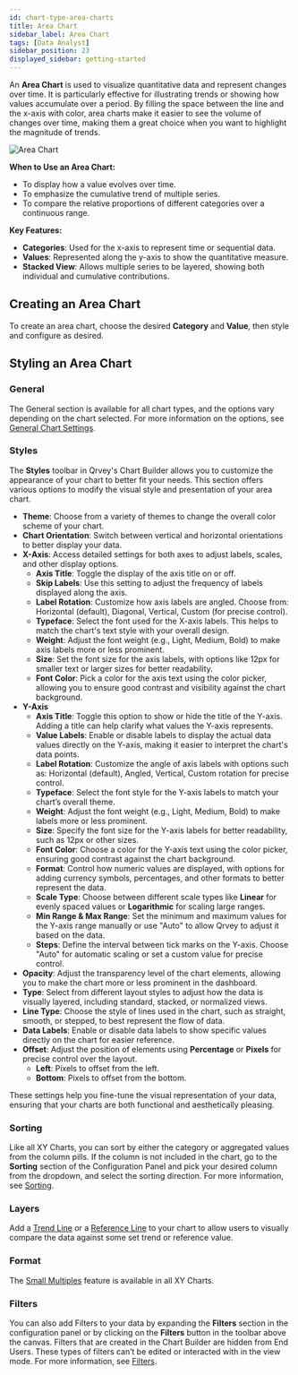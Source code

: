 ```yaml
---
id: chart-type-area-charts
title: Area Chart
sidebar_label: Area Chart
tags: [Data Analyst]
sidebar_position: 23
displayed_sidebar: getting-started
---
```


An **Area Chart** is used to visualize quantitative data and represent changes over time. It is particularly effective for illustrating trends or showing how values accumulate over a period. By filling the space between the line and the x-axis with color, area charts make it easier to see the volume of changes over time, making them a great choice when you want to highlight the magnitude of trends.

![Area Chart](https://s3.us-east-1.amazonaws.com/cdn.qrvey.com/documentation_assets/ui-docs/dataviews/chart-types-all/area/area-chart-20241028A.webp)

**When to Use an Area Chart:**
- To display how a value evolves over time.
- To emphasize the cumulative trend of multiple series.
- To compare the relative proportions of different categories over a continuous range.

**Key Features:**
- **Categories**: Used for the x-axis to represent time or sequential data.
- **Values**: Represented along the y-axis to show the quantitative measure.
- **Stacked View**: Allows multiple series to be layered, showing both individual and cumulative contributions.

## Creating an Area Chart

To create an area chart, choose the desired **Category** and **Value**, then style and configure as desired.

## Styling an Area Chart

### General
The General section is available for all chart types, and the options vary depending on the chart selected. For more information on the options, see [General Chart Settings](../09-Configure%20charts/general-chart-settings.md).

### Styles

The **Styles** toolbar in Qrvey's Chart Builder allows you to customize the appearance of your chart to better fit your needs. This section offers various options to modify the visual style and presentation of your area chart.

- **Theme**: Choose from a variety of themes to change the overall color scheme of your chart.
- **Chart Orientation**: Switch between vertical and horizontal orientations to better display your data.
- **X-Axis**: Access detailed settings for both axes to adjust labels, scales, and other display options.
    - **Axis Title**: Toggle the display of the axis title on or off.
    - **Skip Labels**: Use this setting to adjust the frequency of labels displayed along the axis.
    - **Label Rotation**: Customize how axis labels are angled. Choose from: Horizontal (default), Diagonal, Vertical, Custom (for precise control).
    - **Typeface**: Select the font used for the X-axis labels. This helps to match the chart's text style with your overall design.
    - **Weight**: Adjust the font weight (e.g., Light, Medium, Bold) to make axis labels more or less prominent.
    - **Size**: Set the font size for the axis labels, with options like 12px for smaller text or larger sizes for better readability.
    - **Font Color**: Pick a color for the axis text using the color picker, allowing you to ensure good contrast and visibility against the chart background.
- **Y-Axis**
    - **Axis Title**: Toggle this option to show or hide the title of the Y-axis. Adding a title can help clarify what values the Y-axis represents.
    - **Value Labels**: Enable or disable labels to display the actual data values directly on the Y-axis, making it easier to interpret the chart's data points.
    - **Label Rotation**: Customize the angle of axis labels with options such as: Horizontal (default), Angled, Vertical, Custom rotation for precise control.
    - **Typeface**: Select the font style for the Y-axis labels to match your chart’s overall theme.
    - **Weight**: Adjust the font weight (e.g., Light, Medium, Bold) to make labels more or less prominent.
    - **Size**: Specify the font size for the Y-axis labels for better readability, such as 12px or other sizes.
    - **Font Color**: Choose a color for the Y-axis text using the color picker, ensuring good contrast against the chart background.
    - **Format**: Control how numeric values are displayed, with options for adding currency symbols, percentages, and other formats to better represent the data.
    - **Scale Type**: Choose between different scale types like **Linear** for evenly spaced values or **Logarithmic** for scaling large ranges.
    - **Min Range & Max Range**: Set the minimum and maximum values for the Y-axis range manually or use "Auto" to allow Qrvey to adjust it based on the data.
    - **Steps**: Define the interval between tick marks on the Y-axis. Choose "Auto" for automatic scaling or set a custom value for precise control.
- **Opacity**: Adjust the transparency level of the chart elements, allowing you to make the chart more or less prominent in the dashboard.
- **Type**: Select from different layout styles to adjust how the data is visually layered, including standard, stacked, or normalized views.
- **Line Type**: Choose the style of lines used in the chart, such as straight, smooth, or stepped, to best represent the flow of data.
- **Data Labels**: Enable or disable data labels to show specific values directly on the chart for easier reference.
- **Offset**: Adjust the position of elements using **Percentage** or **Pixels** for precise control over the layout.
    - **Left**: Pixels to offset from the left.
    - **Bottom**: Pixels to offset from the bottom.

These settings help you fine-tune the visual representation of your data, ensuring that your charts are both functional and aesthetically pleasing.

### Sorting
Like all XY Charts, you can sort by either the category or aggregated values from the column pills. If the column is not included in the chart, go to the **Sorting** section of the Configuration Panel and pick your desired column from the dropdown, and select the sorting direction. For more information, see [Sorting](../sorting.md). 
 
### Layers
Add a [Trend Line](../09-Configure%20charts/chart-layers.md#trend-line) or a [Reference Line](../09-Configure%20charts/chart-layers.md#reference-line) to your chart to allow users to visually compare the data against some set trend or reference value.
 
### Format
The [Small Multiples](../09-Configure%20charts/chart-format.md#small-multiples) feature is available in all XY Charts.
 
### Filters
You can also add Filters to your data by expanding the **Filters** section in the configuration panel or by clicking on the **Filters** button in the toolbar above the canvas. Filters that are created in the Chart Builder are hidden from End Users. These types of filters can’t be edited or interacted with in the view mode. For more information, see [Filters](../09-Configure%20charts/chart-filters.md).
